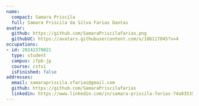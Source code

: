 ```yaml
---
name:
  compact: Samara Priscila
  full: Samara Priscila da Silva Farias Dantas
avatar:
  github: https://github.com/SamaraPriscilafarias.png
  githubUC: https://avatars.githubusercontent.com/u/186117045?v=4
occupations:
- id: 20242370021
  type: student
  campus: ifpb-jp
  course: cstsi
  isFinished: false
addresses:
  email: samarapriscila.sfarias@gmail.com
  github: https://github.com/SamaraPriscilafarias
  linkedin: https://www.linkedin.com/in/samara-priscila-farias-74a835350/
---
```

